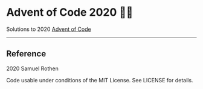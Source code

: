 # Advent of Code 2020 🎄🎅

Solutions to 2020 [Advent of Code](https://adventofcode.com/)

----

## Reference

2020 Samuel Rothen

Code usable under conditions of the MIT License. See LICENSE for details.
